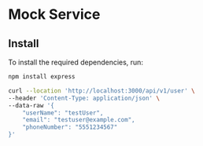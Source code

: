 # Mock Service

## Install

To install the required dependencies, run:

```sh
npm install express
```

```sh
curl --location 'http://localhost:3000/api/v1/user' \
--header 'Content-Type: application/json' \
--data-raw '{
    "userName": "testUser",
    "email": "testuser@example.com",
    "phoneNumber": "5551234567"
}'
```
